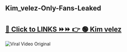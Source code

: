 
 ## Kim_velez-Only-Fans-Leaked

# <h2><a href="https://clipsfans.com/Kim_velez&ref=git">🔗 Click to LINKS ⏩⏩ 👉 🟢 Kim velez </a></h2>

<a href="https://clipsfans.com/Kim_velez&ref=git" rel="nofollow" data-target="animated-image.originalLink"><img src="https://i.ibb.co.com/xMMVF88/686577567.gif" alt="Viral Video Original" style="max-width: 100%; display: inline-block;" data-target="animated-image.originalImage"></a>
